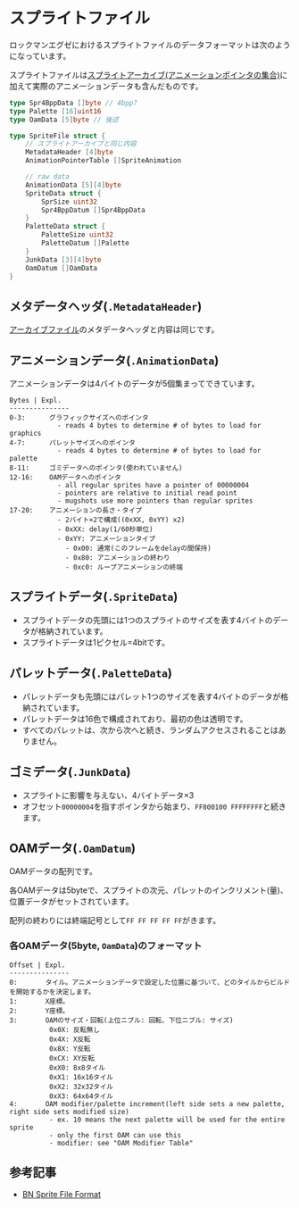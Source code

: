 # スプライトファイル

ロックマンエグゼにおけるスプライトファイルのデータフォーマットは次のようになっています。

スプライトファイルは[スプライトアーカイブ(アニメーションポインタの集合)](sprite_archive.md)に加えて実際のアニメーションデータも含んだものです。

```go
type Spr4BppData []byte // 4bpp?
type Palette [16]uint16
type OamData [5]byte // 後述

type SpriteFile struct {
    // スプライトアーカイブと同じ内容
    MetadataHeader [4]byte
    AnimationPointerTable []SpriteAnimation

    // raw data
    AnimationData [5][4]byte
    SpriteData struct {
        SprSize uint32
        Spr4BppDatum []Spr4BppData 
    }
    PaletteData struct {
        PaletteSize uint32
        PaletteDatum []Palette
    }
    JunkData [3][4]byte
    OamDatum []OamData
}
```

## メタデータヘッダ(`.MetadataHeader`)

[アーカイブファイル](./sprite_archive.md)のメタデータヘッダと内容は同じです。

## アニメーションデータ(`.AnimationData`)

アニメーションデータは4バイトのデータが5個集まってできています。

```
Bytes | Expl.
---------------
0-3:      グラフィックサイズへのポインタ
            - reads 4 bytes to determine # of bytes to load for graphics
4-7:      パレットサイズへのポインタ
            - reads 4 bytes to determine # of bytes to load for palette
8-11:     ゴミデータへのポインタ(使われていません)
12-16:    OAMデータへのポインタ
            - all regular sprites have a pointer of 00000004
            - pointers are relative to initial read point
            - mugshots use more pointers than regular sprites
17-20:    アニメーションの長さ・タイプ
            - 2バイト×2で構成((0xXX, 0xYY) x2)
            - 0xXX: delay(1/60秒単位)
            - 0xYY: アニメーションタイプ
              - 0x00: 通常(このフレームをdelayの間保持)
              - 0x80: アニメーションの終わり
              - 0xc0: ループアニメーションの終端
```

## スプライトデータ(`.SpriteData`)

- スプライトデータの先頭には1つのスプライトのサイズを表す4バイトのデータが格納されています。
- スプライトデータは1ピクセル=4bitです。

## パレットデータ(`.PaletteData`)

- パレットデータも先頭にはパレット1つのサイズを表す4バイトのデータが格納されています。
- パレットデータは16色で構成されており、最初の色は透明です。
- すべてのパレットは、次から次へと続き、ランダムアクセスされることはありません。

## ゴミデータ(`.JunkData`)

- スプライトに影響を与えない、4バイトデータ×3
- オフセット`00000004`を指すポインタから始まり、`FF800100 FFFFFFFF`と続きます。

## OAMデータ(`.OamDatum`)

OAMデータの配列です。

各OAMデータは5byteで、スプライトの次元、パレットのインクリメント(量)、位置データがセットされています。

配列の終わりには終端記号として`FF FF FF FF FF`がきます。

### 各OAMデータ(5byte, `OamData`)のフォーマット

```
Offset | Expl.
---------------
0:       タイル。アニメーションデータで設定した位置に基づいて、どのタイルからビルドを開始するかを決定します。
1:       X座標。
2:       Y座標。
3:       OAMのサイズ・回転(上位ニブル: 回転、下位ニブル: サイズ)
          0x0X: 反転無し
          0x4X: X反転
          0x8X: Y反転
          0xCX: XY反転
          0xX0: 8x8タイル
          0xX1: 16x16タイル
          0xX2: 32x32タイル
          0xX3: 64x64タイル
4:       OAM modifier/palette increment(left side sets a new palette, right side sets modified size)
          - ex. 10 means the next palette will be used for the entire sprite
          - only the first OAM can use this
          - modifier: see "OAM Modifier Table"
```

## 参考記事

- [BN Sprite File Format](https://forums.therockmanexezone.com/viewtopic.php?p=178724#p178724)

